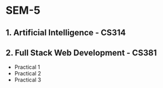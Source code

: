 # SEM-5

## 1. Artificial Intelligence - CS314
## 2. Full Stack Web Development - CS381
  - Practical 1
  - Practical 2
  - Practical 3